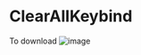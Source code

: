 ﻿# ClearAllKeybind

To download
![image](https://github.com/GoreBoxExtras/ClearAllKeybind/assets/154712260/de9989bf-b162-4a14-a85d-ea5d81b6e1af)
 
